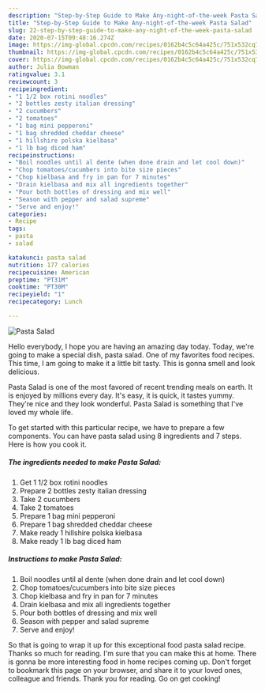 ```yaml
---
description: "Step-by-Step Guide to Make Any-night-of-the-week Pasta Salad"
title: "Step-by-Step Guide to Make Any-night-of-the-week Pasta Salad"
slug: 22-step-by-step-guide-to-make-any-night-of-the-week-pasta-salad
date: 2020-07-15T09:48:16.274Z
image: https://img-global.cpcdn.com/recipes/0162b4c5c64a425c/751x532cq70/pasta-salad-recipe-main-photo.jpg
thumbnail: https://img-global.cpcdn.com/recipes/0162b4c5c64a425c/751x532cq70/pasta-salad-recipe-main-photo.jpg
cover: https://img-global.cpcdn.com/recipes/0162b4c5c64a425c/751x532cq70/pasta-salad-recipe-main-photo.jpg
author: Julia Bowman
ratingvalue: 3.1
reviewcount: 3
recipeingredient:
- "1 1/2 box rotini noodles"
- "2 bottles zesty italian dressing"
- "2 cucumbers"
- "2 tomatoes"
- "1 bag mini pepperoni"
- "1 bag shredded cheddar cheese"
- "1 hillshire polska kielbasa"
- "1 lb bag diced ham"
recipeinstructions:
- "Boil noodles until al dente (when done drain and let cool down)"
- "Chop tomatoes/cucumbers into bite size pieces"
- "Chop kielbasa and fry in pan for 7 minutes"
- "Drain kielbasa and mix all ingredients together"
- "Pour both bottles of dressing and mix well"
- "Season with pepper and salad supreme"
- "Serve and enjoy!"
categories:
- Recipe
tags:
- pasta
- salad

katakunci: pasta salad 
nutrition: 177 calories
recipecuisine: American
preptime: "PT31M"
cooktime: "PT30M"
recipeyield: "1"
recipecategory: Lunch

---
```



![Pasta Salad](https://img-global.cpcdn.com/recipes/0162b4c5c64a425c/751x532cq70/pasta-salad-recipe-main-photo.jpg)

Hello everybody, I hope you are having an amazing day today. Today, we're going to make a special dish, pasta salad. One of my favorites food recipes. This time, I am going to make it a little bit tasty. This is gonna smell and look delicious.

Pasta Salad is one of the most favored of recent trending meals on earth. It is enjoyed by millions every day. It's easy, it is quick, it tastes yummy. They're nice and they look wonderful. Pasta Salad is something that I've loved my whole life.




To get started with this particular recipe, we have to prepare a few components. You can have pasta salad using 8 ingredients and 7 steps. Here is how you cook it.

##### The ingredients needed to make Pasta Salad:

1. Get 1 1/2 box rotini noodles
1. Prepare 2 bottles zesty italian dressing
1. Take 2 cucumbers
1. Take 2 tomatoes
1. Prepare 1 bag mini pepperoni
1. Prepare 1 bag shredded cheddar cheese
1. Make ready 1 hillshire polska kielbasa
1. Make ready 1 lb bag diced ham




##### Instructions to make Pasta Salad:

1. Boil noodles until al dente (when done drain and let cool down)
1. Chop tomatoes/cucumbers into bite size pieces
1. Chop kielbasa and fry in pan for 7 minutes
1. Drain kielbasa and mix all ingredients together
1. Pour both bottles of dressing and mix well
1. Season with pepper and salad supreme
1. Serve and enjoy!




So that is going to wrap it up for this exceptional food pasta salad recipe. Thanks so much for reading. I'm sure that you can make this at home. There is gonna be more interesting food in home recipes coming up. Don't forget to bookmark this page on your browser, and share it to your loved ones, colleague and friends. Thank you for reading. Go on get cooking!
